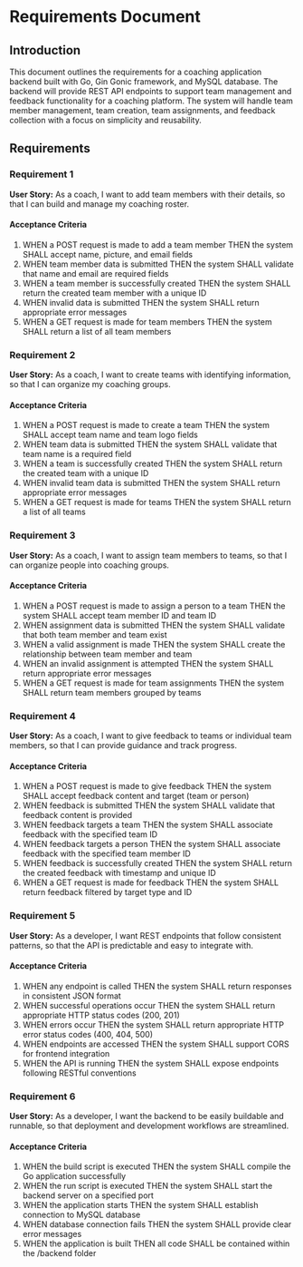 # Requirements Document

## Introduction

This document outlines the requirements for a coaching application backend built with Go, Gin Gonic framework, and MySQL database. The backend will provide REST API endpoints to support team management and feedback functionality for a coaching platform. The system will handle team member management, team creation, team assignments, and feedback collection with a focus on simplicity and reusability.

## Requirements

### Requirement 1

**User Story:** As a coach, I want to add team members with their details, so that I can build and manage my coaching roster.

#### Acceptance Criteria

1. WHEN a POST request is made to add a team member THEN the system SHALL accept name, picture, and email fields
2. WHEN team member data is submitted THEN the system SHALL validate that name and email are required fields
3. WHEN a team member is successfully created THEN the system SHALL return the created team member with a unique ID
4. WHEN invalid data is submitted THEN the system SHALL return appropriate error messages
5. WHEN a GET request is made for team members THEN the system SHALL return a list of all team members

### Requirement 2

**User Story:** As a coach, I want to create teams with identifying information, so that I can organize my coaching groups.

#### Acceptance Criteria

1. WHEN a POST request is made to create a team THEN the system SHALL accept team name and team logo fields
2. WHEN team data is submitted THEN the system SHALL validate that team name is a required field
3. WHEN a team is successfully created THEN the system SHALL return the created team with a unique ID
4. WHEN invalid team data is submitted THEN the system SHALL return appropriate error messages
5. WHEN a GET request is made for teams THEN the system SHALL return a list of all teams

### Requirement 3

**User Story:** As a coach, I want to assign team members to teams, so that I can organize people into coaching groups.

#### Acceptance Criteria

1. WHEN a POST request is made to assign a person to a team THEN the system SHALL accept team member ID and team ID
2. WHEN assignment data is submitted THEN the system SHALL validate that both team member and team exist
3. WHEN a valid assignment is made THEN the system SHALL create the relationship between team member and team
4. WHEN an invalid assignment is attempted THEN the system SHALL return appropriate error messages
5. WHEN a GET request is made for team assignments THEN the system SHALL return team members grouped by teams

### Requirement 4

**User Story:** As a coach, I want to give feedback to teams or individual team members, so that I can provide guidance and track progress.

#### Acceptance Criteria

1. WHEN a POST request is made to give feedback THEN the system SHALL accept feedback content and target (team or person)
2. WHEN feedback is submitted THEN the system SHALL validate that feedback content is provided
3. WHEN feedback targets a team THEN the system SHALL associate feedback with the specified team ID
4. WHEN feedback targets a person THEN the system SHALL associate feedback with the specified team member ID
5. WHEN feedback is successfully created THEN the system SHALL return the created feedback with timestamp and unique ID
6. WHEN a GET request is made for feedback THEN the system SHALL return feedback filtered by target type and ID

### Requirement 5

**User Story:** As a developer, I want REST endpoints that follow consistent patterns, so that the API is predictable and easy to integrate with.

#### Acceptance Criteria

1. WHEN any endpoint is called THEN the system SHALL return responses in consistent JSON format
2. WHEN successful operations occur THEN the system SHALL return appropriate HTTP status codes (200, 201)
3. WHEN errors occur THEN the system SHALL return appropriate HTTP error status codes (400, 404, 500)
4. WHEN endpoints are accessed THEN the system SHALL support CORS for frontend integration
5. WHEN the API is running THEN the system SHALL expose endpoints following RESTful conventions

### Requirement 6

**User Story:** As a developer, I want the backend to be easily buildable and runnable, so that deployment and development workflows are streamlined.

#### Acceptance Criteria

1. WHEN the build script is executed THEN the system SHALL compile the Go application successfully
2. WHEN the run script is executed THEN the system SHALL start the backend server on a specified port
3. WHEN the application starts THEN the system SHALL establish connection to MySQL database
4. WHEN database connection fails THEN the system SHALL provide clear error messages
5. WHEN the application is built THEN all code SHALL be contained within the /backend folder